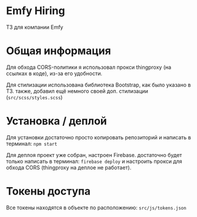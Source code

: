 # Emfy Hiring
ТЗ для компании Emfy

# Общая информация
Для обхода CORS-политики я использовал прокси thingproxy (на ссылках в коде), из-за его удобности.

Для стилизации использована библиотека Bootstrap, как было указано в ТЗ. также, добавил ещё немного своей доп. стилизации (`src/scss/styles.scss`)

# Установка / деплой
Для установки достаточно просто копировать репозиторий и написать в терминал: `npm start`

Для деплоя проект уже собран, настроен Firebase. достаточно будет только написать в терминал: `firebase deploy` и настроить прокси для обхода CORS
(thingproxy на деплое не работает).

# Токены доступа
Все токены находятся в объекте по расположению: `src/js/tokens.json`
